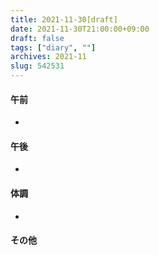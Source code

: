 ```yaml
---
title: 2021-11-30[draft]
date: 2021-11-30T21:00:00+09:00
draft: false
tags: ["diary", ""]
archives: 2021-11
slug: 542531
---
```

#### 午前
- 
#### 午後
- 
#### 体調
- 
#### その他